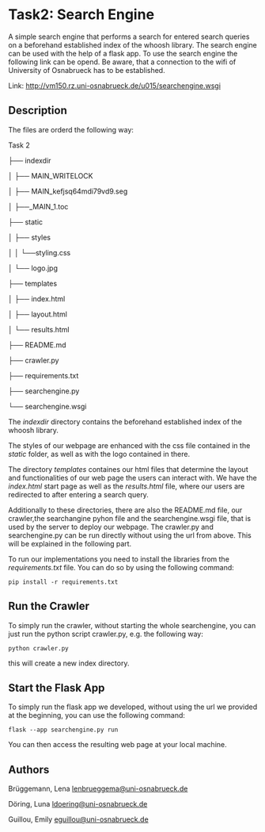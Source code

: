 # Task2: Search Engine

A simple search engine that performs a search for entered search queries 
on a beforehand established index of the whoosh library. The search engine
can be used with the help of a flask app. To use the search engine the 
following link can be opend. Be aware, that a connection to the wifi of 
University of Osnabrueck has to be established.

Link: http://vm150.rz.uni-osnabrueck.de/u015/searchengine.wsgi

## Description
The files are orderd the following way:

Task 2

├── indexdir

│   ├── MAIN_WRITELOCK

│   ├── MAIN_kefjsq64mdi79vd9.seg

│   ├──_MAIN_1.toc

├── static

│   ├── styles

│   │   └──styling.css

│   └── logo.jpg

├── templates

│   ├── index.html

│   ├── layout.html

│   └── results.html

├── README.md  

├── crawler.py

├── requirements.txt

├── searchengine.py        
                                  
└── searchengine.wsgi

The *indexdir* directory contains the beforehand established index of the whoosh library.

The styles of our webpage are enhanced with the css file contained in the *static* folder,
as well as with the logo contained in there.

The directory *templates* containes our html files that determine the layout and functionalities
of our web page the users can interact with. We have the *index.html* start page as well as the 
*results.html* file, where our users are redirected to after entering a search query.

Additionally to these directories, there are also the README.md file, our crawler,the searchangine 
pyhon file and the searchengine.wsgi file, that is used by the server to deploy our webpage. 
The crawler.py and searchengine.py can be run directly without using the url from above. This will
be explained in the following part. 

To run our implementations you need to install the libraries from the *requirements.txt* file. 
You can do so by using the following command:

```console
pip install -r requirements.txt
```

## Run the Crawler
To simply run the crawler, without starting the whole searchengine, you can just run the 
python script crawler.py, e.g. the following way:

```console
python crawler.py 
```

this will create a new index directory.

## Start the Flask App
To simply run the flask app we developed, without using the url we provided at the beginning, 
you can use the following command:

```console
flask --app searchengine.py run 
```

You can then access the resulting web page at your local machine.

## Authors

Brüggemann, Lena 	lenbrueggema@uni-osnabrueck.de 

Döring, Luna 	    ldoering@uni-osnabrueck.de 

Guillou, Emily      eguillou@uni-osnabrueck.de 

